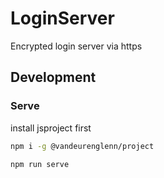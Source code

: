 # LoginServer
Encrypted login server via https


## Development
### Serve
install jsproject first
```sh
npm i -g @vandeurenglenn/project
```

```sh
npm run serve
```